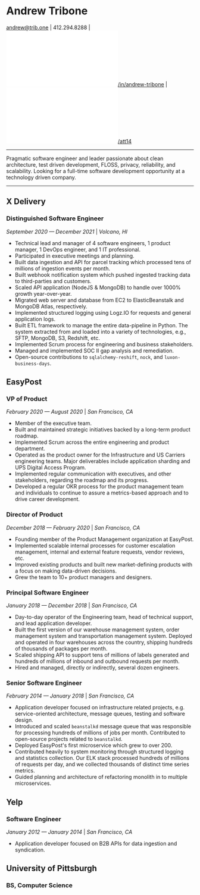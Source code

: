 # Andrew Tribone

[andrew@trib.one](mailto:andrew@trib.one) | 412.294.8288 | [![](tribone/static/img/linkedin-brands-small.pdf)/in/andrew-tribone](https://www.linkedin.com/in/andrew-tribone/) | [![](tribone/static/img/github-square-brands-small.pdf)/att14](https://github.com/att14)

---

Pragmatic software engineer and leader passionate about clean architecture, test driven development, FLOSS, privacy, reliability, and scalability. Looking for a full-time software development opportunity at a technology driven company.

---

## X Delivery

### Distinguished Software Engineer
_September 2020 — December 2021_ | _Volcano, HI_

* Technical lead and manager of 4 software engineers, 1 product manager, 1 DevOps engineer, and 1 IT professional.
* Participated in executive meetings and planning.
* Built data ingestion and API for parcel tracking which processed tens of millions of ingestion events per month.
* Built webhook notification system which pushed ingested tracking data to third-parties and customers.
* Scaled API application (NodeJS & MongoDB) to handle over 1000% growth year-over-year.
* Migrated web server and database from EC2 to ElasticBeanstalk and MongoDB Atlas, respectively.
* Implemented structured logging using Logz.IO for requests and general application logs.
* Built ETL framework to manage the entire data-pipeline in Python. The system extracted from and loaded into a variety of technologies, e.g., SFTP, MongoDB, S3, Redshift, etc.
* Implemented Scrum process for engineering and business stakeholders.
* Managed and implemented SOC II gap analysis and remediation.
* Open-source contributions to `sqlalchemy-reshift`, `nock`, and `luxon-business-days`.

## EasyPost

### VP of Product
_February 2020 — August 2020_ | _San Francisco, CA_

* Member of the executive team.
* Built and maintained strategic initiatives backed by a long-term product roadmap.
* Implemented Scrum across the entire engineering and product department.
* Operated as the product owner for the Infrastructure and US Carriers engineering teams. Major deliverables include application sharding and UPS Digital Access Program.
* Implemented regular communication with executives, and other stakeholders, regarding the roadmap and its progress.
* Developed a regular OKR process for the product management team and individuals to continue to assure a metrics-based approach and to drive career development.

### Director of Product
_December 2018 — February 2020_ | _San Francisco, CA_

* Founding member of the Product Management organization at EasyPost.
* Implemented scalable internal processes for customer escalation management, internal and external feature requests, vendor reviews, etc.
* Improved existing products and built new market-defining products with a focus on making data-driven decisions.
* Grew the team to 10+ product managers and designers.

### Principal Software Engineer
_January 2018 — December 2018_ | _San Francisco, CA_

* Day-to-day operator of the Engineering team, head of technical support, and lead application developer.
* Built the first version of our warehouse management system, order management system and transportation management system. Deployed and operated in four warehouses across the country, shipping hundreds of thousands of packages per month.
* Scaled shipping API to support tens of millions of labels generated and hundreds of millions of inbound and outbound requests per month.
* Hired and managed, directly or indirectly, several dozen engineers.

### Senior Software Engineer
_February 2014 — January 2018_ | _San Francisco, CA_

* Application developer focused on infrastructure related projects, e.g. service-oriented architecture, message queues, testing and software design.
* Introduced and scaled `beanstalkd` message queue that was responsible for processing hundreds of millions of jobs per month. Contributed to open-source projects related to `beanstalkd`.
* Deployed EasyPost's first microservice which grew to over 200.
* Contributed heavily to system monitoring through structured logging and statistics collection. Our ELK stack processed hundreds of millions of requests per day, and we collected thousands of distinct time series metrics.
* Guided planning and architecture of refactoring monolith in to multiple microservices.

## Yelp

### Software Engineer
_January 2012 — January 2014_ | _San Francisco, CA_

* Application developer focused on B2B APIs for data ingestion and syndication.

## University of Pittsburgh
### BS, Computer Science
